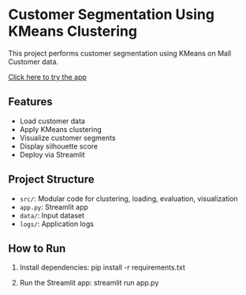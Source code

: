 # Customer Segmentation Using KMeans Clustering

This project performs customer segmentation using KMeans on Mall Customer data.

[Click here to try the app](https://junjinch-mall-clustering-project-app-x53xm2.streamlit.app/)

## Features

- Load customer data
- Apply KMeans clustering
- Visualize customer segments
- Display silhouette score
- Deploy via Streamlit

## Project Structure

- `src/`: Modular code for clustering, loading, evaluation, visualization
- `app.py`: Streamlit app
- `data/`: Input dataset
- `logs/`: Application logs

## How to Run

1. Install dependencies: pip install -r requirements.txt

2. Run the Streamlit app: streamlit run app.py

